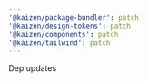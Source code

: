 ```yaml
---
'@kaizen/package-bundler': patch
'@kaizen/design-tokens': patch
'@kaizen/components': patch
'@kaizen/tailwind': patch
---
```


Dep updates
